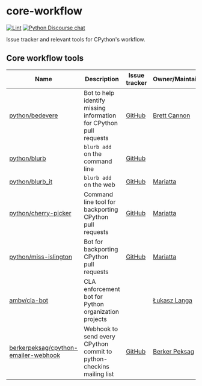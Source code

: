 # core-workflow

[![Lint](https://github.com/python/core-workflow/actions/workflows/lint.yml/badge.svg)](https://github.com/python/core-workflow/actions/workflows/lint.yml)
[![Python Discourse chat](https://img.shields.io/badge/Discourse-join_chat-brightgreen.svg)](https://discuss.python.org/)

Issue tracker and relevant tools for CPython's workflow.

## Core workflow tools

| Name                                                                                            | Description                                                          | Issue tracker                                                            | Owner/Maintainer                                 |
|-------------------------------------------------------------------------------------------------|----------------------------------------------------------------------|--------------------------------------------------------------------------|--------------------------------------------------|
| [python/bedevere](https://github.com/python/bedevere)                                           | Bot to help identify missing information for CPython pull requests   | [GitHub](https://github.com/python/bedevere/issues)                      | [Brett Cannon](https://github.com/brettcannon)   |
| [python/blurb](https://github.com/python/blurb)                                                 | `blurb add` on the command line                                      | [GitHub](https://github.com/python/blurb/issues)                         |                                                  |
| [python/blurb_it](https://github.com/python/blurb_it)                                           | `blurb add` on the web                                               | [GitHub](https://github.com/python/blurb_it/issues)                      | [Mariatta](https://github.com/mariatta)          |
| [python/cherry-picker](https://github.com/python/cherry-picker)                                 | Command line tool for backporting CPython pull requests              | [GitHub](https://github.com/python/cherry-picker/issues)                 | [Mariatta](https://github.com/mariatta)          |
| [python/miss-islington](https://github.com/python/miss-islington)                               | Bot for backporting CPython pull requests                            | [GitHub](https://github.com/python/miss-islington/issues)                | [Mariatta](https://github.com/mariatta)          |
| [ambv/cla-bot](https://github.com/ambv/cla-bot)                                                 | CLA enforcement bot for Python organization projects                 |                                                                          | [Łukasz Langa](https://github.com/ambv)          |
| [berkerpeksag/cpython-emailer-webhook](https://github.com/berkerpeksag/cpython-emailer-webhook) | Webhook to send every CPython commit to python-checkins mailing list | [GitHub](https://github.com/berkerpeksag/cpython-emailer-webhook/issues) | [Berker Peksag](https://github.com/berkerpeksag) |
